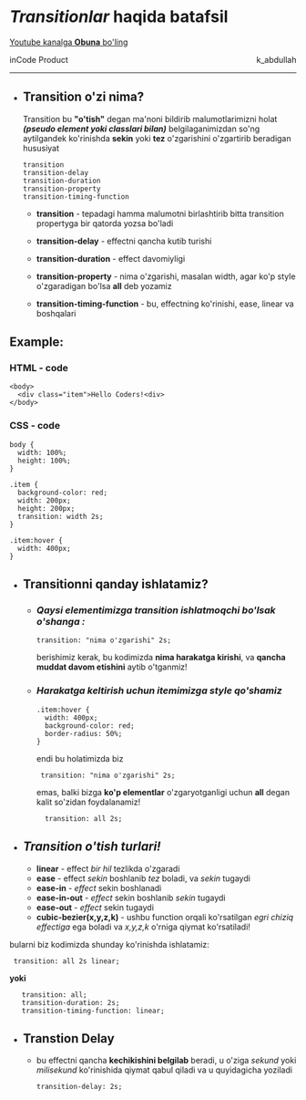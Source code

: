 # **_Transitionlar_** haqida batafsil

[Youtube kanalga **Obuna** bo'ling](https://www.youtube.com/channel/UCB0Ryoxqhqu_h_FBEY233Xg)

<div style="display:flex; justify-content:space-between">inCode Product<span>k_abdullah</span></div>

<hr>

- ## Transition o'zi nima?

  Transition bu **"o'tish"** degan ma'noni bildirib malumotlarimizni holat **_(pseudo element yoki classlari bilan)_** belgilaganimizdan so'ng aytilgandek ko'rinishda **sekin** yoki **tez** o'zgarishini o'zgartirib beradigan hususiyat

      transition
      transition-delay
      transition-duration
      transition-property
      transition-timing-function

  - **transition** - tepadagi hamma malumotni birlashtirib bitta transition propertyga bir qatorda yozsa bo'ladi

  - **transition-delay** - effectni qancha kutib turishi

  - **transition-duration** - effect davomiyligi

  - **transition-property** - nima o'zgarishi, masalan width, agar ko'p style o'zgaradigan bo'lsa **all** deb yozamiz
  - **transition-timing-function** - bu, effectning ko'rinishi, ease, linear va boshqalari

## Example:

### **HTML - code**

    <body>
      <div class="item">Hello Coders!<div>
    </body>

### **CSS - code**

    body {
      width: 100%;
      height: 100%;
    }

    .item {
      background-color: red;
      width: 200px;
      height: 200px;
      transition: width 2s;
    }

    .item:hover {
      width: 400px;
    }

- ## Transitionni qanday ishlatamiz?

  - ### **_Qaysi elementimizga transition ishlatmoqchi bo'lsak o'shanga :_**

        transition: "nima o'zgarishi" 2s;

    berishimiz kerak, bu kodimizda **nima harakatga kirishi**, va **qancha muddat davom etishini** aytib o'tganmiz!

  - ### **_Harakatga keltirish uchun itemimizga style qo'shamiz_**

        .item:hover {
          width: 400px;
          background-color: red;
          border-radius: 50%;
        }

    endi bu holatimizda biz

         transition: "nima o'zgarishi" 2s;

    emas, balki bizga **ko'p elementlar** o'zgaryotganligi uchun **all** degan kalit so'zidan foydalanamiz!

          transition: all 2s;

- ## **_Transition o'tish turlari!_**
  - **linear** - effect _bir hil_ tezlikda o'zgaradi
  - **ease** - effect _sekin_ boshlanib _tez_ boladi, va _sekin_ tugaydi
  - **ease-in** - _effect_ sekin boshlanadi
  - **ease-in-out** - _effect_ sekin boshlanib _sekin_ tugaydi
  - **ease-out** - _effect_ sekin tugaydi
  - **cubic-bezier(x,y,z,k)** - ushbu function orqali ko'rsatilgan _egri chiziq effectiga_ ega boladi va _x,y,z,k_ o'rniga qiymat ko'rsatiladi!

bularni biz kodimizda shunday ko'rinishda ishlatamiz:

     transition: all 2s linear;

**yoki**

       transition: all;
       transition-duration: 2s;
       transition-timing-function: linear;

- ## Transtion Delay

  - bu effectni qancha **kechikishini belgilab** beradi, u o'ziga _sekund_ yoki _milisekund_ ko'rinishida qiymat qabul qiladi va u quyidagicha yoziladi

        transition-delay: 2s;
